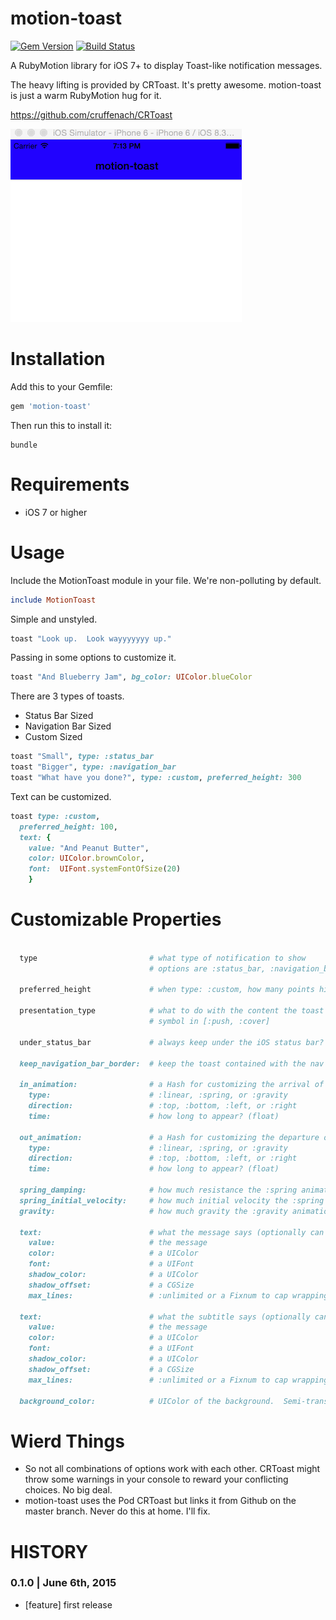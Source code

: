 # motion-toast
[![Gem Version](https://img.shields.io/gem/v/motion-toast.svg?style=flat)](https://rubygems.org/gems/motion-toast)
[![Build Status](https://img.shields.io/travis/skellock/motion-toast.svg?style=flat)](https://travis-ci.org/skellock/motion-toast)

A RubyMotion library for iOS 7+ to display Toast-like notification messages.

The heavy lifting is provided by CRToast.  It's pretty awesome.  motion-toast is just a warm RubyMotion hug for it.

https://github.com/cruffenach/CRToast

<img src="./_pics/demo.gif" alt="Demo" />


# Installation

Add this to your Gemfile:

```ruby
gem 'motion-toast'
```

Then run this to install it:

```
bundle
```

# Requirements

* iOS 7 or higher


# Usage

Include the MotionToast module in your file.  We're non-polluting by default.

```ruby
include MotionToast
```

Simple and unstyled.
```ruby
toast "Look up.  Look wayyyyyyy up."
```

Passing in some options to customize it.
```ruby
toast "And Blueberry Jam", bg_color: UIColor.blueColor

```

There are 3 types of toasts.

* Status Bar Sized
* Navigation Bar Sized
* Custom Sized


```ruby
toast "Small", type: :status_bar
toast "Bigger", type: :navigation_bar
toast "What have you done?", type: :custom, preferred_height: 300
```


Text can be customized.
```ruby
toast type: :custom,
  preferred_height: 100,
  text: {
    value: "And Peanut Butter", 
    color: UIColor.brownColor, 
    font:  UIFont.systemFontOfSize(20)
    }
```

# Customizable Properties

```ruby

  type                         # what type of notification to show
                               # options are :status_bar, :navigation_bar, :custom

  preferred_height             # when type: :custom, how many points high is the toast?

  presentation_type            # what to do with the content the toast overlaps.
                               # symbol in [:push, :cover]

  under_status_bar             # always keep under the iOS status bar? (boolean)

  keep_navigation_bar_border:  # keep the toast contained with the nav bar? (boolean)

  in_animation:                # a Hash for customizing the arrival of the toast.
    type:                      # :linear, :spring, or :gravity
    direction:                 # :top, :bottom, :left, or :right
    time:                      # how long to appear? (float)

  out_animation:               # a Hash for customizing the departure of the toast.
    type:                      # :linear, :spring, or :gravity
    direction:                 # :top, :bottom, :left, or :right
    time:                      # how long to appear? (float)

  spring_damping:              # how much resistance the :spring animations have (float default 0.6)
  spring_initial_velocity:     # how much initial velocity the :spring animations have (float default 1.0)
  gravity:                     # how much gravity the :gravity animations have (float default 0.1)
  
  text:                        # what the message says (optionally can be a string if not customizations are needed)
    value:                     # the message
    color:                     # a UIColor
    font:                      # a UIFont
    shadow_color:              # a UIColor
    shadow_offset:             # a CGSize
    max_lines:                 # :unlimited or a Fixnum to cap wrapping.

  text:                        # what the subtitle says (optionally can be a string if not customizations are needed)
    value:                     # the message
    color:                     # a UIColor
    font:                      # a UIFont
    shadow_color:              # a UIColor
    shadow_offset:             # a CGSize
    max_lines:                 # :unlimited or a Fixnum to cap wrapping.

  background_color:            # UIColor of the background.  Semi-transparent colors look neato.

```

# Wierd Things

* So not all combinations of options work with each other.  CRToast might throw some warnings in your console to reward your conflicting choices.  No big deal.
* motion-toast uses the Pod CRToast but links it from Github on the master branch.  Never do this at home.  I'll fix.

# HISTORY

### 0.1.0 | June 6th, 2015
* [feature] first release



